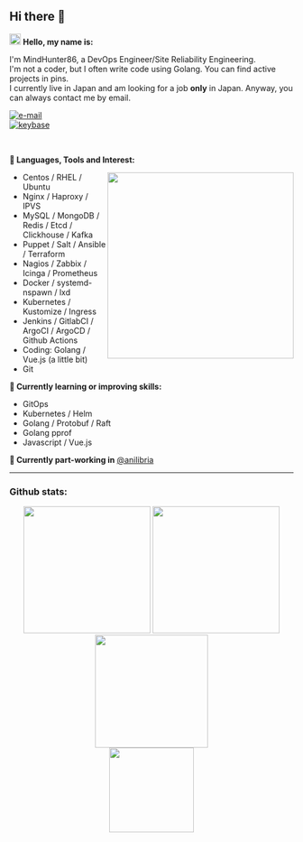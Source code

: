 ## Hi there 👋

<img height="20px" src="https://github.githubassets.com/images/icons/emoji/shipit.png" /> **Hello, my name is:**

I'm MindHunter86, a DevOps Engineer/Site Reliability Engineering.  
I'm not a coder, but I often write code using Golang. You can find active projects in pins.  
I currently live in Japan and am looking for a job __only__ in Japan. Anyway, you can always contact me by email.

[![e-mail](https://img.shields.io/badge/Email-mindhunter86@vkom.cc-informational?logo=mail.ru&style=social&label=e-mail)](mailto:mindhunter86@vkom.cc)  
[![keybase](https://img.shields.io/keybase/pgp/vkom?style=social&label=KeybasePGP)](https://keybase.io/vkom/pgp_keys.asc)

<br />

**🔭 Languages, Tools and Interest:**

<img align="right" src="https://user-images.githubusercontent.com/8397729/193975159-617a8082-1443-4e39-9791-be549059ca97.gif" height="330" />

 - Centos / RHEL / Ubuntu
 - Nginx / Haproxy / IPVS
 - MySQL / MongoDB / Redis / Etcd / Clickhouse / Kafka
 - Puppet / Salt / Ansible / Terraform
 - Nagios / Zabbix / Icinga / Prometheus
 - Docker / systemd-nspawn / lxd
 - Kubernetes / Kustomize / Ingress
 - Jenkins / GitlabCI / ArgoCI / ArgoCD / Github&nbsp;Actions
 - Coding: Golang / Vue.js&nbsp;(a&nbsp;little&nbsp;bit)
 - Git


**🌱 Currently learning or improving skills:**

 - GitOps
 - Kubernetes / Helm
 - Golang / Protobuf / Raft
 - Golang&nbsp;pprof
 - Javascript / Vue.js

**👯 Currently part-working in**
[@anilibria](https://github.com/anilibria)

---

### Github stats:

<div align="center">
  <img height=225 src="https://github-readme-stats.vkom.cc/api?username=MindHunter86&theme=tokyonight&show_icons=true&include_all_commits=true&count_private=true&show=reviews,prs_merged,prs_merged_percentage" />
  <img height=225 src="https://github-readme-stats.vkom.cc/api/top-langs?username=MindHunter86&layout=compact&langs_count=8&card_width=320&theme=tokyonight&include_all_commits=true&count_private=true&exclude_repo=shurzgbets-web,joyskins-web,shurzgbets-bot,joyskins-node,github-readme-stats,csgf-backend" />
</div>

<div align="center">
  <img height=200 src="https://github-readme-stats.vkom.cc/api/wakatime?username=MindHunter86&theme=tokyonight" />
</div>

<div align="center">
  <img height=150 src="https://github-profile-trophy.vercel.app/?username=MindHunter86&theme=tokyonight&include_all_commits=true&count_private=true&no-frame=true&column=7&title=-Stars,-Reviews,-Followers" />
</div>
